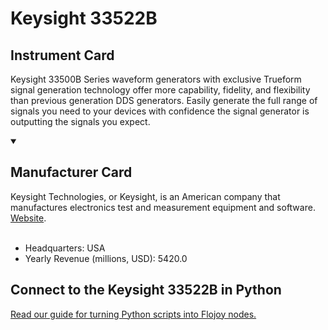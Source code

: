 
# Keysight 33522B

## Instrument Card

Keysight 33500B Series waveform generators with exclusive Trueform signal generation technology offer more capability, fidelity, and flexibility than previous generation DDS generators. Easily generate the full range of signals you need to your devices with confidence the signal generator is outputting the signals you expect.

<details open>
<summary><h2>Manufacturer Card</h2></summary>
Keysight Technologies, or Keysight, is an American company that manufactures electronics test and measurement equipment and software. <a href="https://www.keysight.com/us/en/home.html">Website</a>.
<br></br>
<ul>
  <li>Headquarters: USA</li>
  <li>Yearly Revenue (millions, USD): 5420.0</li>
</ul>
</details>

## Connect to the Keysight 33522B in Python

[Read our guide for turning Python scripts into Flojoy nodes.](https://docs.flojoy.ai/custom-nodes/creating-custom-node/)


